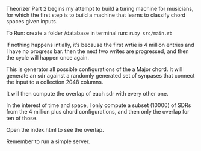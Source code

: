 Theorizer Part 2 begins my attempt to build a turing machine for musicians, for which the first step is to build a machine that learns to classify chord spaces given inputs. 

To Run:
create a folder /database
in terminal run: ``` ruby src/main.rb ```

If nothing happens intially, it’s because the first wrtie is 4 million entries and I have no progress bar.
then the next two writes are progressed, and then the cycle will happen once again.

This is generator all possible configurations of the a Major chord.
It will generate an sdr against a randomly generated set of synpases that connect the input to a collection 2048 columns.

It will then compute the overlap of each sdr with every other one. 

In the interest of time and space, I only compute a subset (10000) of SDRs from the 4 million plus chord configurations, and then only the overlap for ten of those. 

Open the index.html to see the overlap.

Remember to run a simple server.
